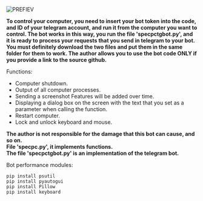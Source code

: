 
![PREFIEV](https://user-images.githubusercontent.com/37961332/175992721-0e3b7434-2b45-406c-b8f3-b64da6ee6cc0.png)



**To control your computer, you need to insert your bot token into the code, and ID of your telegram account, and run it from the computer you want to control.
The bot works in this way, you run the file 'specpctgbot.py', and it is ready to process your requests that you send in telegram to your bot. You must definitely download the two files and put them in the same folder for them to work. The author allows you to use the bot code ONLY if you provide a link to the source github.**

Functions:  
+ Computer shutdown.  
+ Output of all computer processes.  
+ Sending a screenshot Features will be added over time.   
+ Displaying a dialog box on the screen with the text that you set as a parameter when calling the function.  
+ Restart computer.  
+ Lock and unlock keyboard and mouse.  

**The author is not responsible for the damage that this bot can cause, and so on.  
File 'specpc.py', it implements functions.    
The file 'specpctgbot.py' is an implementation of the telegram bot.**  


Bot performance modules:  
```
pip install psutil
pip install pyautogui
pip install Pillow
pip install keyboard
```
